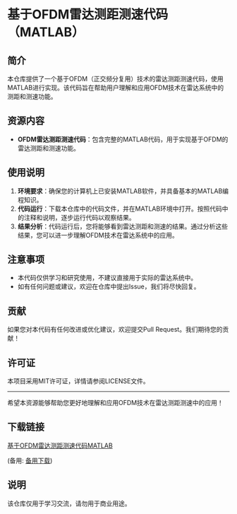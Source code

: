 # 基于OFDM雷达测距测速代码（MATLAB）

## 简介
本仓库提供了一个基于OFDM（正交频分复用）技术的雷达测距测速代码，使用MATLAB进行实现。该代码旨在帮助用户理解和应用OFDM技术在雷达系统中的测距和测速功能。

## 资源内容
- **OFDM雷达测距测速代码**：包含完整的MATLAB代码，用于实现基于OFDM的雷达测距和测速功能。

## 使用说明
1. **环境要求**：确保您的计算机上已安装MATLAB软件，并具备基本的MATLAB编程知识。
2. **代码运行**：下载本仓库中的代码文件，并在MATLAB环境中打开。按照代码中的注释和说明，逐步运行代码以观察结果。
3. **结果分析**：代码运行后，您将能够看到雷达测距和测速的结果。通过分析这些结果，您可以进一步理解OFDM技术在雷达系统中的应用。

## 注意事项
- 本代码仅供学习和研究使用，不建议直接用于实际的雷达系统中。
- 如有任何问题或建议，欢迎在仓库中提出Issue，我们将尽快回复。

## 贡献
如果您对本代码有任何改进或优化建议，欢迎提交Pull Request。我们期待您的贡献！

## 许可证
本项目采用MIT许可证，详情请参阅LICENSE文件。

---

希望本资源能够帮助您更好地理解和应用OFDM技术在雷达测距测速中的应用！

## 下载链接
[基于OFDM雷达测距测速代码MATLAB](https://pan.quark.cn/s/044ff93a6374) 

(备用: [备用下载](https://pan.baidu.com/s/19G0QDPlgprc59Js3IHiaKg?pwd=1234))

## 说明

该仓库仅用于学习交流，请勿用于商业用途。
